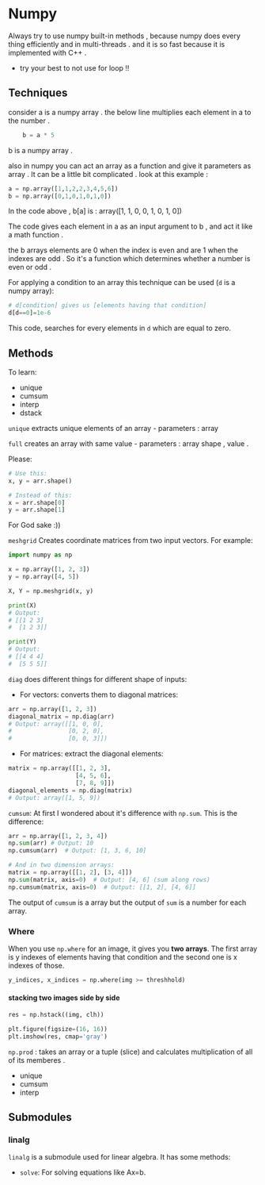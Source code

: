 # Numpy

Always try to use numpy built-in methods , because 
numpy does every thing efficiently and in multi-threads . 
and it is so fast because it is implemented with C++ . 

* try your best to not use for loop !!

## Techniques

consider a is a numpy array . the below line multiplies 
each element in a to the number . 

```python
    b = a * 5
```

b is a numpy array .

also in numpy you can act an array as a function and give it parameters as array . It can be a little bit complicated . look at this example : 
```python
a = np.array([1,1,2,2,3,4,5,6])
b = np.array([0,1,0,1,0,1,0])
```
In the code above , b[a] is : array([1, 1, 0, 0, 1, 0, 1, 0])

The code gives each element in a as an input argument to b , and act it like a math function . 

the b arrays elements are 0 when the index is even and are 1 when the indexes are odd . So it's a function which determines whether a number is even or odd . 

For applying a condition to an array this technique can be used (`d` is a numpy array):
```python
# d[condition] gives us [elements having that condition]
d[d==0]=1e-6
```
This code, searches for every elements in `d` which are equal to zero. 

## Methods 

To learn:
- unique
- cumsum
- interp
- dstack

`unique` extracts unique elements of an array - parameters : array

`full` creates an array with same value - parameters : array shape , value . 

Please:
```python
# Use this:
x, y = arr.shape()

# Instead of this:
x = arr.shape[0]
y = arr.shape[1]
```
For God sake :))

`meshgrid` Creates coordinate matrices from two input vectors. For example:
```python
import numpy as np

x = np.array([1, 2, 3])
y = np.array([4, 5])

X, Y = np.meshgrid(x, y)

print(X)
# Output:
# [[1 2 3]
#  [1 2 3]]

print(Y)
# Output:
# [[4 4 4]
#  [5 5 5]]
```

`diag` does different things for different shape of inputs:
- For vectors: converts them to diagonal matrices:
```python
arr = np.array([1, 2, 3])
diagonal_matrix = np.diag(arr)
# Output: array([[1, 0, 0],
#                [0, 2, 0],
#                [0, 0, 3]])
```
- For matrices: extract the diagonal elements:
```python
matrix = np.array([[1, 2, 3],
                   [4, 5, 6],
                   [7, 8, 9]])
diagonal_elements = np.diag(matrix)
# Output: array([1, 5, 9])
```

`cumsum`: At first I wondered about it's difference with `np.sum`. This is the difference:
```python
arr = np.array([1, 2, 3, 4])
np.sum(arr) # Output: 10
np.cumsum(arr)  # Output: [1, 3, 6, 10]

# And in two dimension arrays:
matrix = np.array([[1, 2], [3, 4]])
np.sum(matrix, axis=0)  # Output: [4, 6] (sum along rows)
np.cumsum(matrix, axis=0)  # Output: [[1, 2], [4, 6]]
```

The output of `cumsum` is a array but the output of `sum` is a number for each array.

### Where
When you use `np.where` for an image, it gives you **two arrays**. The first array is y indexes of elements having that condition and the second one is x indexes of those.
```python
y_indices, x_indices = np.where(img >= threshhold)
```

#### stacking two images side by side

```python
res = np.hstack((img, clh))

plt.figure(figsize=(16, 16))
plt.imshow(res, cmap='gray')
```

`np.prod` : takes an array or a tuple (slice) and calculates multiplication of all of its memberes . 


* unique
* cumsum
* interp

## Submodules

### linalg
`linalg` is a submodule used for linear algebra. It has some methods:
- `solve`: For solving equations like Ax=b.